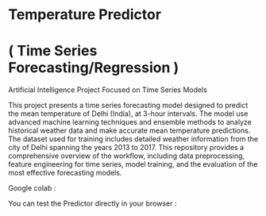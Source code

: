 # Temperature Predictor 
# ( Time Series Forecasting/Regression )

Artificial Intelligence Project Focused on Time Series Models

This project presents a time series forecasting model designed to predict the mean temperature of Delhi (India), at 3-hour intervals.
The model use advanced machine learning techniques and ensemble methods to analyze historical weather data and make accurate mean temperature predictions.
The dataset used for training includes detailed weather information from the city of Delhi spanning the years 2013 to 2017. This repository provides a comprehensive overview of the workflow, including data preprocessing, feature engineering for time series, model training, and the evaluation of the most effective forecasting models.

Google colab :

You can test the Predictor directly in your browser :
